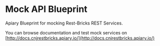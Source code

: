 # Mock API Blueprint
Apiary Blueprint for mocking Rest-Bricks REST Services.

You can browse documentation and test mock services on [http://docs.cnjrestbricks.apiary.io/](http://docs.cnjrestbricks.apiary.io/)
